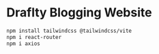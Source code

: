 # Draflty Blogging Website

```bash
npm install tailwindcss @tailwindcss/vite
npm i react-router
npm i axios
```
